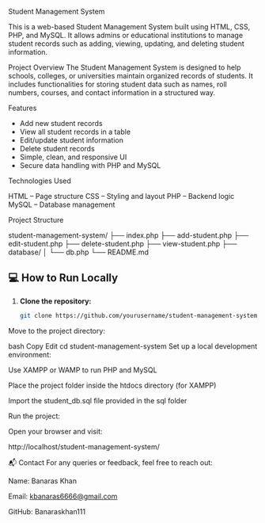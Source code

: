 Student Management System

This is a web-based Student Management System built using HTML, CSS, PHP, and MySQL. It allows admins or educational institutions to manage student records such as adding, viewing, updating, and deleting student information.

 Project Overview
The Student Management System is designed to help schools, colleges, or universities maintain organized records of students. It includes functionalities for storing student data such as names, roll numbers, courses, and contact information in a structured way.

 Features

- Add new student records
- View all student records in a table
- Edit/update student information
- Delete student records
- Simple, clean, and responsive UI
- Secure data handling with PHP and MySQL

 Technologies Used

HTML – Page structure
CSS – Styling and layout
PHP – Backend logic
MySQL – Database management

 Project Structure

student-management-system/
├── index.php
├── add-student.php
├── edit-student.php
├── delete-student.php
├── view-student.php
├── database/
│ └── db.php
└── README.md


## 💻 How to Run Locally

1. **Clone the repository:**
   ```bash
   git clone https://github.com/yourusername/student-management-system.git
Move to the project directory:

bash
Copy
Edit
cd student-management-system
Set up a local development environment:

Use XAMPP or WAMP to run PHP and MySQL

Place the project folder inside the htdocs directory (for XAMPP)

Import the student_db.sql file provided in the sql folder

Run the project:

Open your browser and visit:

http://localhost/student-management-system/


📬 Contact
For any queries or feedback, feel free to reach out:

Name: Banaras Khan

Email: kbanaras6666@gmail.com

GitHub: Banaraskhan111



